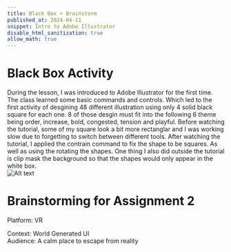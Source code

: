 ```yaml
---
title: Black Box + Brainstorm
published_at: 2024-04-11
snippet: Intro to Adobe Illustrator 
disable_html_sanitization: true
allow_math: true
---
```

# Black Box Activity 
During the lesson, I was introduced to Adobe Illustrator for the first time. The class learned some basic commands and controls. Which led to the first activity of desgining 48 different illustration using only 4 solid black square for each one. 8 of those desgin must fit into the following 6 theme being order, increase, bold, congested, tension and playful. Before watching the tutorial, some of my square look a bit more rectanglar and I was working slow due to forgetting to switch between different tools. After watching the tutorial, I applied the contrain command to fix the shape to be squares. As well as using the rotating the shapes. One thing I also did outside the tutorial is clip mask the background so that the shapes would only appear in the white box.   
![Alt text](Png/BSSA.png)

# Brainstorming for Assignment 2
<p>Platform: VR<br />
<p>Context: World Generated UI<br />  
Audience: A calm place to escape from reality